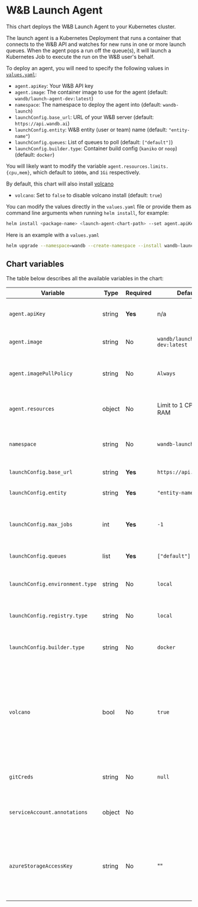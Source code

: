 # W&B Launch Agent

This chart deploys the W&B Launch Agent to your Kubernetes cluster.

The launch agent is a Kubernetes Deployment that runs a container that connects to the W&B API and watches for new runs in one or more launch queues. When the agent pops a run off the queue(s), it will launch a Kubernetes Job to execute the run on the W&B user's behalf.

To deploy an agent, you will need to specify the following values in [`values.yaml`](values.yaml):

- `agent.apiKey`: Your W&B API key
- `agent.image`: The container image to use for the agent (default: `wandb/launch-agent-dev:latest`)
- `namespace`: The namespace to deploy the agent into (default: `wandb-launch`)
- `launchConfig.base_url`: URL of your W&B server (default: `https://api.wandb.ai`)
- `launchConfig.entity`: W&B entity (user or team) name (default: `"entity-name"`)
- `launchConfig.queues`: List of queues to poll (default: `["default"]`)
- `launchConfig.builder.type`: Container build config (`kaniko` or `noop`) (default: `docker`)

You will likely want to modify the variable `agent.resources.limits.{cpu,mem}`, which default to `1000m`, and `1Gi` respectively.

By default, this chart will also install [volcano](https://volcano.sh)
- `volcano`: Set to `false` to disable volcano install (default: `true`)

You can modify the values directly in the `values.yaml` file or provide them as command line arguments when running `helm install`, for example:

```bash
helm install <package-name> <launch-agent-chart-path> --set agent.apiKey=<your-api-key>
```

Here is an example with a `values.yaml`

```bash
helm upgrade --namespace=wandb --create-namespace --install wandb-launch wandb/launch-agent -f ./values.yaml --namespace=wandb-launch
```

## Chart variables
The table below describes all the available variables in the chart:

| Variable                      | Type   | Required | Default                           | Description                                                                                                                                    |
| ----------------------------- | ------ | -------- | --------------------------------- | ---------------------------------------------------------------------------------------------------------------------------------------------- |
| `agent.apiKey`                | string | **Yes**  | n/a                               | W&B API key to be used by the agent.                                                                                                            |
| `agent.image`                 | string | No       | `wandb/launch-agent-dev:latest`   | Container image for the agent.                                                                                                                  |
| `agent.imagePullPolicy`       | string | No       | `Always`                          | Pull policy for the agent container image.                                                                                                      |
| `agent.resources`             | object | No       | Limit to 1 CPU, 1Gi RAM          | Pod spec resources block for the agent.                                                                                                         |
| `namespace`                   | string | No       | `wandb-launch`                    | The namespace to deploy the agent into.                                                                                                         |
| `launchConfig.base_url`       | string | **Yes**  | `https://api.wandb.ai`           | URL of your W&B server.                                                                                                                         |
| `launchConfig.entity`         | string | **Yes**  | `"entity-name"`                   | W&B entity (user or team) name.                                                                                                                 |
| `launchConfig.max_jobs`       | int    | **Yes**  | `-1`                              | Max number of concurrent runs to perform.                                                                                                       |
| `launchConfig.queues`         | list   | **Yes**  | `["default"]`                     | List of queues to poll.                                                                                                                         |
| `launchConfig.environment.type` | string | No      | `local`                           | Cloud environment config (`aws` or `gcp`).                                                                                                      |
| `launchConfig.registry.type`   | string | No      | `local`                           | Container registry config (`ecr` or `gcr`).                                                                                                     |
| `launchConfig.builder.type`    | string | No      | `docker`                          | Container build config (`kaniko` or `noop`).                                                                                                    |
| `volcano`                     | bool   | No       | `true`                            | Controls whether the volcano scheduler should be installed in your cluster along with the agent. Set to `false` to disable volcano installation. |
| `gitCreds`                    | string | No       | `null`                            | Contents of a git credentials file.                                                                                                             |
| `serviceAccount.annotations`  | object | No       |                                   | Annotations for the wandb service account.                                                                                                      |
| `azureStorageAccessKey`       | string | No       | ""                                | Azure storage access key required for kaniko to acces build contexts in azure blob storage.                                                     |
